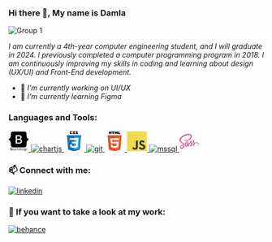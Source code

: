 ### Hi there 👋, My name is Damla

![Group 1](https://github.com/damlasabaz/damlasabaz/assets/117301486/a990b426-c0a9-408b-8eb0-c931ac590a17)

<i>I am currently a 4th-year computer engineering student, and I will graduate in 2024. I previously completed a computer programming program in 2018. I am continuously improving my skills in coding and learning about design (UX/UI) and Front-End development.</i>

- 🔭 <i>I’m currently working on UI/UX </i>
- 🌱 <i>I’m currently learning Figma </i>

<h3 align="left">Languages and Tools:</h3>
<p align="left"> <a href="https://getbootstrap.com" target="_blank" rel="noreferrer"> <img src="https://raw.githubusercontent.com/devicons/devicon/master/icons/bootstrap/bootstrap-plain-wordmark.svg" alt="bootstrap" width="40" height="40"/> </a> <a href="https://www.chartjs.org" target="_blank" rel="noreferrer"> <img src="https://www.chartjs.org/media/logo-title.svg" alt="chartjs" width="40" height="40"/> </a> <a href="https://www.w3schools.com/css/" target="_blank" rel="noreferrer"> <img src="https://raw.githubusercontent.com/devicons/devicon/master/icons/css3/css3-original-wordmark.svg" alt="css3" width="40" height="40"/> </a> <a href="https://git-scm.com/" target="_blank" rel="noreferrer"> <img src="https://www.vectorlogo.zone/logos/git-scm/git-scm-icon.svg" alt="git" width="40" height="40"/> </a> <a href="https://www.w3.org/html/" target="_blank" rel="noreferrer"> <img src="https://raw.githubusercontent.com/devicons/devicon/master/icons/html5/html5-original-wordmark.svg" alt="html5" width="40" height="40"/> </a> <a href="https://developer.mozilla.org/en-US/docs/Web/JavaScript" target="_blank" rel="noreferrer"> <img src="https://raw.githubusercontent.com/devicons/devicon/master/icons/javascript/javascript-original.svg" alt="javascript" width="40" height="40"/> </a> <a href="https://www.microsoft.com/en-us/sql-server" target="_blank" rel="noreferrer"> <img src="https://www.svgrepo.com/show/303229/microsoft-sql-server-logo.svg" alt="mssql" width="40" height="40"/> </a> <a href="https://sass-lang.com" target="_blank" rel="noreferrer"> <img src="https://raw.githubusercontent.com/devicons/devicon/master/icons/sass/sass-original.svg" alt="sass" width="40" height="40"/> </a> </p>



<h3 align="left">📫 Connect with me:</h3>

[<img src='https://cdn.jsdelivr.net/npm/simple-icons@3.0.1/icons/linkedin.svg' alt='linkedin' height="30" width="40">](https://www.linkedin.com/in/https://www.linkedin.com/in/damlasabaz//)


<h3 align="left">🎨 If you want to take a look at my work:</h3>

[<img src='https://cdn.jsdelivr.net/npm/simple-icons@3.0.1/icons/behance.svg' alt='behance' height="30" width="40">](https://www.behance.net/damlasabaz)





